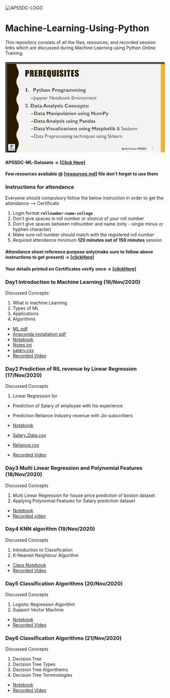 ![APSSDC-LOGO](https://drive.google.com/uc?export=download&id=15AKQ6_-BixW4K6mL6RPphF5EKXqYF2zj)
# Machine-Learning-Using-Python

This repository consists of all the files, resources, and recorded session links which are discussed during Machine Learning using Python Online Training.


#### ![prerequisite](Prerequisite.png)

#### APSSDC-ML-Datasets → [[Click Here]](https://github.com/AP-State-Skill-Development-Corporation/Datasets)

#### Few resources avaliable @ [[resources.md]](resources.md) file don't forget to use them

### Instructions for attendance

Everyone should compulsory follow the below instruction in order to get the attendance --> Certificate

1. Login format **`rollnumber-name-college`**
2. Don't give spaces in roll number or shorcut of your roll number
3. Don't give spaces between rollnumber and name (only - single minus or hyphen character)
4. Make sure roll number should match with the registered roll number
5. Required attendance minimum **120 minutes out of 150 minutes** session



#### Attendance sheet reference purpose only(make sure to follow above instructions to get present) → [[clickHere]](https://docs.google.com/spreadsheets/d/1xkmgqb9QJbS0yKViK5BH_bc2iPJ_RnNlN9pOL-EJP2U/edit?usp=sharing)

<!-----
	comment
--->

#### Your details printed on Certificates verify once → [[clickHere]](https://docs.google.com/spreadsheets/d/1iQK9NUUHpeiBqMBPn0u_8-P_h9uScNH_fn-hYfPVe6Q/edit?usp=sharing)



### Day1 Introduction to Machine Learning (16/Nov/2020)

Discussed Concepts:
1. What is machine Learning
2. Types of ML
3. Applications
4. Algorithms  

* [ML pdf ](Day-1/MachineLearningwithPython.pdf)
* [Anaconda installation pdf](Day-1/AnacondaInstallation.pdf)
* [Notebook](Day-1/Day1_16Nov2020.ipynb)
* [Notes.txt](Day-1/Notes.txt)
* [salary.csv](Day-1/salary.csv)
* [Recorded Video](https://transcripts.gotomeeting.com/#/s/0a91d815c6e7baae729249af21023d36fbfbda2dc90718afaff0d3e23a5e647b)

### Day2 Prediction of RIL revenue by Linear Regression (17/Nov/2020)

Discussed Concepts
1. Linear Regression for
* Prediction of Salary of employee with his experience
* Prediction Reliance Industry revenue with Jio subscribers

* [Notebook](Day-2/Day2_17Nov2020.ipynb)
* [Salary_Data.csv](https://raw.githubusercontent.com/AP-State-Skill-Development-Corporation/Datasets/master/Regression/Salary_Data.csv)
* [Reliance.csv](https://raw.githubusercontent.com/AP-State-Skill-Development-Corporation/Machine-Learning-Using-Python-EB8/master/Day-2/reliance.csv)
* [Recorded Video](https://transcripts.gotomeeting.com/#/s/bb489a7caaace2ae5f3316d4f149cc6583523a57e23d7d8f8723f3a1a77e6166)


### Day3 Multi Linear Regression and Polynomial Features (18/Nov/2020)

Discussed Concepts
1. Multi Linear Regression for house price prediction of boston dataset
2. Applying Polynomial Features for Salary prediction dataset

* [Notebook](Day-3/Day3_18Nov2020.ipynb)
* [Recorded  video](https://transcripts.gotomeeting.com/#/s/31b6217e5fb0566ac1a783be2be8e05c207364491323cd7e3e1747154bc63a7e)


### Day4 KNN algorithm (19/Nov/2020)

Discussed Concepts
1. Introduction to Classification
2. K-Nearest Neighbour Algorithm

* [Class Notebook](https://github.com/AP-State-Skill-Development-Corporation/Machine-Learning-Using-Python-EB8/blob/master/Day-4(19-11)/19-11-2020.ipynb)
* [Recorded Video](https://transcripts.gotomeeting.com/#/s/819542b6f3768d67e957f1fe14a1d88979c6696e75711369aade8dbe1fdd6393)


### Day5 Classification Algorithms (20/Nov/2020)

Discussed Concepts
1. Logistic Regression Algorithm
2. Support Vector Machine

* [Notebook](Day-5/Day5_20Nov2020.ipynb)
* [Recorded Video](https://transcripts.gotomeeting.com/#/s/e8141da58b1ea3e5a8d1866208cbd2b6ab726d5172928a1e938e49de853bdae4)


### Day6 Classification Algorithms (21/Nov/2020)

Discussed Concepts
1. Decision Tree
2. Decision Tree Types
3. Decision Tree Algorithems
4. Decision Tree Terminologies

* [Notebook](Day6_21Nov2020/Day6_21Nov2020(Decision%20tree).ipynb)
* [Recorded Video](https://transcripts.gotomeeting.com/#/s/0fef39a52b4c0124db485ddb4a8a04427697321c26624f93fcb309b190177212)


